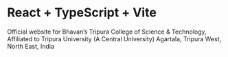 # React + TypeScript + Vite

Official website for Bhavan’s Tripura College of Science & Technology, Affiliated to Tripura University (A Central University)
Agartala, Tripura West, North East, India

